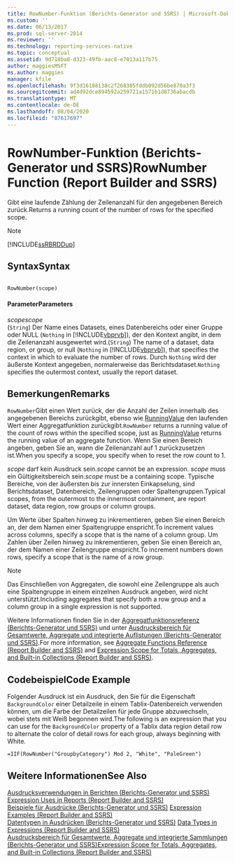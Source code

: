 ```yaml
---
title: RowNumber-Funktion (Berichts-Generator und SSRS) | Microsoft-Dokumentation
ms.custom: ''
ms.date: 06/13/2017
ms.prod: sql-server-2014
ms.reviewer: ''
ms.technology: reporting-services-native
ms.topic: conceptual
ms.assetid: 9d718ba8-d323-49fb-aac8-e7013a117b75
author: maggiesMSFT
ms.author: maggies
manager: kfile
ms.openlocfilehash: 9f3d16188138c2f268305fddb092d56be870a3f3
ms.sourcegitcommit: ad4d92dce894592a259721a1571b1d8736abacdb
ms.translationtype: MT
ms.contentlocale: de-DE
ms.lasthandoff: 08/04/2020
ms.locfileid: "87617697"
---
```

# <a name="rownumber-function-report-builder-and-ssrs"></a><span data-ttu-id="c33fc-102">RowNumber-Funktion (Berichts-Generator und SSRS)</span><span class="sxs-lookup"><span data-stu-id="c33fc-102">RowNumber Function (Report Builder and SSRS)</span></span>
  <span data-ttu-id="c33fc-103">Gibt eine laufende Zählung der Zeilenanzahl für den angegebenen Bereich zurück.</span><span class="sxs-lookup"><span data-stu-id="c33fc-103">Returns a running count of the number of rows for the specified scope.</span></span>  
  
> [!NOTE]  
>  [!INCLUDE[ssRBRDDup](../../includes/ssrbrddup-md.md)]  
  
## <a name="syntax"></a><span data-ttu-id="c33fc-104">Syntax</span><span class="sxs-lookup"><span data-stu-id="c33fc-104">Syntax</span></span>  
  
```  
  
RowNumber(scope)  
```  
  
#### <a name="parameters"></a><span data-ttu-id="c33fc-105">Parameter</span><span class="sxs-lookup"><span data-stu-id="c33fc-105">Parameters</span></span>  
 <span data-ttu-id="c33fc-106">*scope*</span><span class="sxs-lookup"><span data-stu-id="c33fc-106">*scope*</span></span>  
 <span data-ttu-id="c33fc-107">(`String`) Der Name eines Datasets, eines Datenbereichs oder einer Gruppe oder NULL (`Nothing` in [!INCLUDE[vbprvb](../../includes/vbprvb-md.md)]), der den Kontext angibt, in dem die Zeilenanzahl ausgewertet wird.</span><span class="sxs-lookup"><span data-stu-id="c33fc-107">(`String`) The name of a dataset, data region, or group, or null (`Nothing` in [!INCLUDE[vbprvb](../../includes/vbprvb-md.md)]), that specifies the context in which to evaluate the number of rows.</span></span> <span data-ttu-id="c33fc-108">Durch `Nothing` wird der äußerste Kontext angegeben, normalerweise das Berichtsdataset.</span><span class="sxs-lookup"><span data-stu-id="c33fc-108">`Nothing` specifies the outermost context, usually the report dataset.</span></span>  
  
## <a name="remarks"></a><span data-ttu-id="c33fc-109">Bemerkungen</span><span class="sxs-lookup"><span data-stu-id="c33fc-109">Remarks</span></span>  
 <span data-ttu-id="c33fc-110">`RowNumber`Gibt einen Wert zurück, der die Anzahl der Zeilen innerhalb des angegebenen Bereichs zurückgibt, ebenso wie [RunningValue](report-builder-functions-runningvalue-function.md) den laufenden Wert einer Aggregatfunktion zurückgibt.</span><span class="sxs-lookup"><span data-stu-id="c33fc-110">`RowNumber` returns a running value of the count of rows within the specified scope, just as [RunningValue](report-builder-functions-runningvalue-function.md) returns the running value of an aggregate function.</span></span> <span data-ttu-id="c33fc-111">Wenn Sie einen Bereich angeben, geben Sie an, wann die Zeilenanzahl auf 1 zurückzusetzen ist.</span><span class="sxs-lookup"><span data-stu-id="c33fc-111">When you specify a scope, you specify when to reset the row count to 1.</span></span>  
  
 <span data-ttu-id="c33fc-112">*scope* darf kein Ausdruck sein.</span><span class="sxs-lookup"><span data-stu-id="c33fc-112">*scope* cannot be an expression.</span></span> <span data-ttu-id="c33fc-113">*scope* muss ein Gültigkeitsbereich sein.</span><span class="sxs-lookup"><span data-stu-id="c33fc-113">*scope* must be a containing scope.</span></span> <span data-ttu-id="c33fc-114">Typische Bereiche, von der äußersten bis zur innersten Einkapselung, sind Berichtsdataset, Datenbereich, Zeilengruppen oder Spaltengruppen.</span><span class="sxs-lookup"><span data-stu-id="c33fc-114">Typical scopes, from the outermost to the innermost containment, are report dataset, data region, row groups or column groups.</span></span>  
  
 <span data-ttu-id="c33fc-115">Um Werte über Spalten hinweg zu inkrementieren, geben Sie einen Bereich an, der dem Namen einer Spaltengruppe enspricht.</span><span class="sxs-lookup"><span data-stu-id="c33fc-115">To increment values across columns, specify a scope that is the name of a column group.</span></span> <span data-ttu-id="c33fc-116">Um Zahlen über Zeilen hinweg zu inkrementieren, geben Sie einen Bereich an, der dem Namen einer Zeilengruppe enspricht.</span><span class="sxs-lookup"><span data-stu-id="c33fc-116">To increment numbers down rows, specify a scope that is the name of a row group.</span></span>  
  
> [!NOTE]  
>  <span data-ttu-id="c33fc-117">Das Einschließen von Aggregaten, die sowohl eine Zeilengruppe als auch eine Spaltengruppe in einem einzelnen Ausdruck angeben, wird nicht unterstützt.</span><span class="sxs-lookup"><span data-stu-id="c33fc-117">Including aggregates that specify both a row group and a column group in a single expression is not supported.</span></span>  
  
 <span data-ttu-id="c33fc-118">Weitere Informationen finden Sie in der [Aggregatfunktionsreferenz (Berichts-Generator und SSRS)](report-builder-functions-aggregate-functions-reference.md) und unter [Ausdrucksbereich für Gesamtwerte, Aggregate und integrierte Auflistungen (Berichts-Generator und SSRS)](expression-scope-for-totals-aggregates-and-built-in-collections.md).</span><span class="sxs-lookup"><span data-stu-id="c33fc-118">For more information, see [Aggregate Functions Reference &#40;Report Builder and SSRS&#41;](report-builder-functions-aggregate-functions-reference.md) and [Expression Scope for Totals, Aggregates, and Built-in Collections &#40;Report Builder and SSRS&#41;](expression-scope-for-totals-aggregates-and-built-in-collections.md).</span></span>  
  
## <a name="code-example"></a><span data-ttu-id="c33fc-119">Codebeispiel</span><span class="sxs-lookup"><span data-stu-id="c33fc-119">Code Example</span></span>  
 <span data-ttu-id="c33fc-120">Folgender Ausdruck ist ein Ausdruck, den Sie für die Eigenschaft `BackgroundColor` einer Detailzeile in einem Tablix-Datenbereich verwenden können, um die Farbe der Detailzeilen für jede Gruppe abzuwechseln, wobei stets mit Weiß begonnen wird.</span><span class="sxs-lookup"><span data-stu-id="c33fc-120">The following is an expression that you can use for the `BackgroundColor` property of a Tablix data region detail row to alternate the color of detail rows for each group, always beginning with White.</span></span>  
  
```  
=IIF(RowNumber("GroupbyCategory") Mod 2, "White", "PaleGreen")  
```  
  
## <a name="see-also"></a><span data-ttu-id="c33fc-121">Weitere Informationen</span><span class="sxs-lookup"><span data-stu-id="c33fc-121">See Also</span></span>  
 <span data-ttu-id="c33fc-122">[Ausdrucksverwendungen in Berichten &#40;Berichts-Generator und SSRS&#41;](expression-uses-in-reports-report-builder-and-ssrs.md) </span><span class="sxs-lookup"><span data-stu-id="c33fc-122">[Expression Uses in Reports &#40;Report Builder and SSRS&#41;](expression-uses-in-reports-report-builder-and-ssrs.md) </span></span>  
 <span data-ttu-id="c33fc-123">[Beispiele für Ausdrücke &#40;Berichts-Generator und SSRS&#41;](expression-examples-report-builder-and-ssrs.md) </span><span class="sxs-lookup"><span data-stu-id="c33fc-123">[Expression Examples &#40;Report Builder and SSRS&#41;](expression-examples-report-builder-and-ssrs.md) </span></span>  
 <span data-ttu-id="c33fc-124">[Datentypen in Ausdrücken (Berichts-Generator und SSRS)](expressions-report-builder-and-ssrs.md) </span><span class="sxs-lookup"><span data-stu-id="c33fc-124">[Data Types in Expressions &#40;Report Builder and SSRS&#41;](expressions-report-builder-and-ssrs.md) </span></span>  
 [<span data-ttu-id="c33fc-125">Ausdrucksbereich für Gesamtwerte, Aggregate und integrierte Sammlungen &#40;Berichts-Generator und SSRS&#41;</span><span class="sxs-lookup"><span data-stu-id="c33fc-125">Expression Scope for Totals, Aggregates, and Built-in Collections &#40;Report Builder and SSRS&#41;</span></span>](expression-scope-for-totals-aggregates-and-built-in-collections.md)  
  
  
